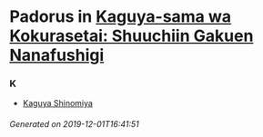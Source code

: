 # Padorus in [Kaguya-sama wa Kokurasetai: Shuuchiin Gakuen Nanafushigi](https://myanimelist.net/manga/115783/Kaguya-sama_wa_Kokurasetai__Shuuchiin_Gakuen_Nanafushigi)

### K
* [Kaguya Shinomiya](https://github.com/shadow578/Padoru-Padoru/blob/master/table-of-contents/characters/KaguyaShinomiya.md)

###### Generated on 2019-12-01T16:41:51
